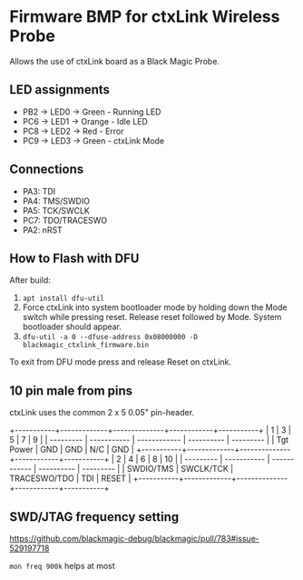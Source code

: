 # Firmware BMP for ctxLink Wireless Probe

Allows the use of ctxLink board as a Black Magic Probe.

## LED assignments
 * PB2 -> LED0 -> Green - Running LED
 * PC6 -> LED1 -> Orange - Idle LED
 * PC8 -> LED2 -> Red - Error
 * PC9 -> LED3 -> Green - ctxLink Mode

## Connections

* PA3: TDI
* PA4: TMS/SWDIO
* PA5: TCK/SWCLK
* PC7: TDO/TRACESWO
* PA2: nRST

## How to Flash with DFU

After build:

1) `apt install dfu-util`
2) Force ctxLink into system bootloader mode by holding down the Mode switch while
   pressing reset. Release reset followed by Mode. System bootloader should appear.
3) `dfu-util -a 0 --dfuse-address 0x08000000 -D blackmagic_ctxlink_firmware.bin`

To exit from DFU mode press and release Reset on ctxLink.

## 10 pin male from pins

ctxLink uses the common 2 x 5 0.05" pin-header.

+-----------+-------------+--------------+------------+-----------+
|      1    |       3     |       5      |      7     |     9     |
| --------- | ----------- | ------------ | ---------- | --------- |
| Tgt Power |     GND     |      GND     |     N/C    |   GND     |
+-----------+-------------+--------------+------------+-----------+
|      2    |       4     |       6      |      8     |    10     |
| --------- | ----------- | ------------ | ---------- | --------- |
| SWDIO/TMS |  SWCLK/TCK  | TRACESWO/TDO |     TDI    |   RESET   |
+-----------+-------------+--------------+------------+-----------+

## SWD/JTAG frequency setting

https://github.com/blackmagic-debug/blackmagic/pull/783#issue-529197718

`mon freq 900k` helps at most
